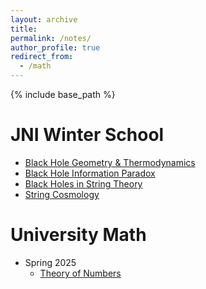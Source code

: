 ```yaml
---
layout: archive
title:
permalink: /notes/
author_profile: true
redirect_from:
  - /math
---
```


{% include base_path %}

JNI Winter School
======
* [Black Hole Geometry & Thermodynamics](https://nafisanazlee.github.io/files/blackholegeo.pdf)
* [Black Hole Information Paradox](https://nafisanazlee.github.io/files/blackholeinfo.pdf)
* [Black Holes in String Theory](https://nafisanazlee.github.io/files/blackholestring.pdf)
* [String Cosmology](https://nafisanazlee.github.io/files/stringcosmo.pdf)




University Math
======
* Spring 2025
  * [Theory of Numbers](https://nafisanazlee.github.io/files/Lec_Notes_MAT411.pdf)
